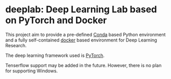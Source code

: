 # deeplab: Deep Learning Lab based on PyTorch and Docker

This project aim to provide a pre-defined [Conda](https://docs.conda.io/en/latest/) based Python environment and a fully self-contained [docker](https://www.docker.com/) based environment for Deep Learning Research.

The deep learning framework used is [PyTorch](https://pytorch.org/). 

Tenserflow support may be added in the future. However, there is no plan for supporting Windows.
